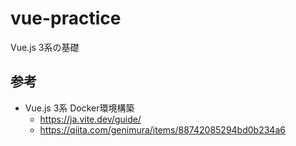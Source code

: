# vue-practice
Vue.js 3系の基礎

## 参考
- Vue.js 3系 Docker環境構築
	- https://ja.vite.dev/guide/
	- https://qiita.com/genimura/items/88742085294bd0b234a6
